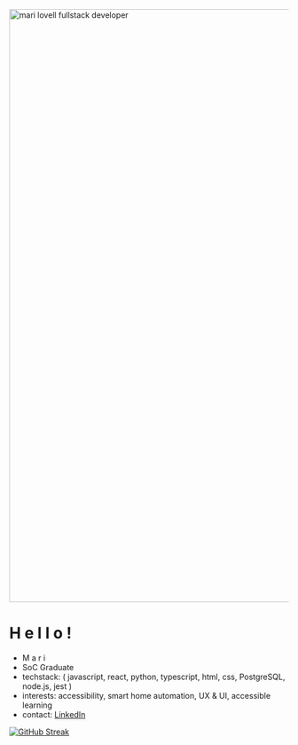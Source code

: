 <img width="1067" alt="mari lovell fullstack developer" src="https://user-images.githubusercontent.com/92452890/194732013-b66ef64a-e10b-4af1-a70f-130e566aafd9.png">

<h1> H e l l o !</h1>

<ul>
  <li> M a r i 
  <li> SoC Graduate
  <li> techstack: ( javascript, react, python, typescript, html, css, PostgreSQL, node.js, jest )
  <li> interests: accessibility, smart home automation, UX & UI, accessible learning
  <li> contact: <a href="www.linkedin.com/in/mari-lovell">LinkedIn</a>
</ul>


[![GitHub Streak](https://streak-stats.demolab.com?user=wisteria-hawthorn&theme=elegant&border_radius=6&date_format=j%20M%5B%20Y%5D&currStreakNum=7EFFCE)](https://git.io/streak-stats)
